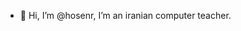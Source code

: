 - 👋 Hi, I’m @hosenr, I’m  an iranian computer teacher.


<!---
hosenr/hosenr is a ✨ special ✨ repository because its `README.md` (this file) appears on your GitHub profile.
You can click the Preview link to take a look at your changes.
--->
